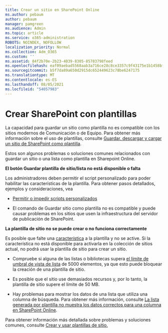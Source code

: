```yaml
---
title: Crear un sitio en SharePoint Online
ms.author: pebaum
author: pebaum
manager: pamgreen
ms.audience: Admin
ms.topic: article
ms.service: o365-administration
ROBOTS: NOINDEX, NOFOLLOW
localization_priority: Normal
ms.collection: Adm_O365
ms.custom: ''
ms.assetid: 84f2b70e-2b23-4039-8305-85783798feed
ms.openlocfilehash: eaf09aebad5568aab3a716ce28c8ce3357c9f43175e1b1458bfcd43fd95a71fa
ms.sourcegitcommit: b5f7da89a650d2915dc652449623c78be6247175
ms.translationtype: MT
ms.contentlocale: es-ES
ms.lasthandoff: 08/05/2021
ms.locfileid: "54057983"
---
```

# <a name="create-sharepoint-sites-using-templates"></a>Crear SharePoint con plantillas

La capacidad para guardar un sitio como plantilla no es compatible con los sitios modernos de Comunicación o de Equipo. Para obtener más información sobre el uso de plantillas, consulte [Guardar, descargar y cargar un sitio de SharePoint como plantilla](https://docs.microsoft.com/sharepoint/dev/general-development/save-download-and-upload-a-sharepoint-site-as-a-template).

Estos son algunos problemas o soluciones comunes relacionados con guardar un sitio o una lista como plantilla en Sharepoint Online. 

**El botón Guardar plantilla de sitio/lista no está disponible o falta**

Los administradores deben permitir el script personalizado para poder habilitar las características de la plantilla. Para obtener pasos detallados, ejemplos y consideraciones, vea 

- [Permitir o impedir scripts personalizados](https://docs.microsoft.com/sharepoint/allow-or-prevent-custom-script)

- El comando de Guardar sitio como plantilla no es compatible y puede causar problemas en los sitios que usen la infraestructura del servidor de publicación de SharePoint.

**La plantilla de sitio no se puede crear o no funciona correctamente**

Es posible que falte una [característica](https://social.technet.microsoft.com/wiki/contents/articles/14423.sharepoint-2013-existing-features-guid.aspx) a la plantilla y no se active. Si la característica no está disponible para activarla en la colección de sitios actual, no podrá usar la plantilla de sitio para crear un sitio.

- Compruebe si alguna de las listas o bibliotecas supera [el límite de umbral de vista de lista](https://support.office.com/article/Manage-large-lists-and-libraries-in-SharePoint-B8588DAE-9387-48C2-9248-C24122F07C59) de 5000 elementos, ya que esto puede bloquear la creación de una plantilla de sitio.

- Es posible que el sitio use demasiados recursos y, por lo tanto, la plantilla de sitio supere el límite de 50 MB.


- Hay problemas para mostrar los datos de una lista que utiliza una columna de búsqueda. Para obtener más información, consulte [La lista generada por plantilla no muestra los datos correctos para una columna en SharePoint Online](https://docs.microsoft.com/sharepoint/support/lists-and-libraries/template-generated-list-incorrect-data).

Para obtener información más detallada sobre problemas y soluciones comunes, consulte [Crear y usar plantillas de sitio.](https://support.office.com/article/Create-and-use-site-templates-60371B0F-00E0-4C49-A844-34759EBDD989)




